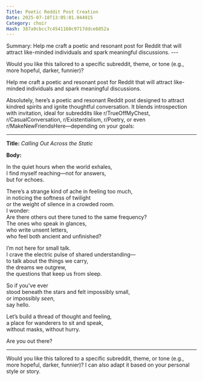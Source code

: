 ```yaml
---
Title: Poetic Reddit Post Creation
Date: 2025-07-18T13:05:01.044915
Category: choir
Hash: 387a9cbcc7c4541160c9717ddce6852a
---
```

Summary: Help me craft a poetic and resonant post for Reddit that will attract like-minded individuals and spark meaningful discussions. ---

Would you like this tailored to a specific subreddit, theme, or tone (e.g., more hopeful, darker, funnier)?

Help me craft a poetic and resonant post for Reddit that will attract like-minded individuals and spark meaningful discussions.

Absolutely, here’s a poetic and resonant Reddit post designed to attract kindred spirits and ignite thoughtful conversation. It blends introspection with invitation, ideal for subreddits like r/TrueOffMyChest, r/CasualConversation, r/Existentialism, r/Poetry, or even r/MakeNewFriendsHere—depending on your goals:

---

**Title:** *Calling Out Across the Static*

**Body:**

In the quiet hours when the world exhales,  
I find myself reaching—not for answers,  
but for echoes.

There’s a strange kind of ache in feeling too much,  
in noticing the softness of twilight  
or the weight of silence in a crowded room.  
I wonder:  
Are there others out there tuned to the same frequency?  
The ones who speak in glances,  
who write unsent letters,  
who feel both ancient and unfinished?

I’m not here for small talk.  
I crave the electric pulse of shared understanding—  
to talk about the things we carry,  
the dreams we outgrew,  
the questions that keep us from sleep.

So if you’ve ever  
stood beneath the stars and felt impossibly small,  
or impossibly *seen*,  
say hello.

Let’s build a thread of thought and feeling,  
a place for wanderers to sit and speak,  
without masks, without hurry.

Are you out there?

---

Would you like this tailored to a specific subreddit, theme, or tone (e.g., more hopeful, darker, funnier)? I can also adapt it based on your personal style or story.